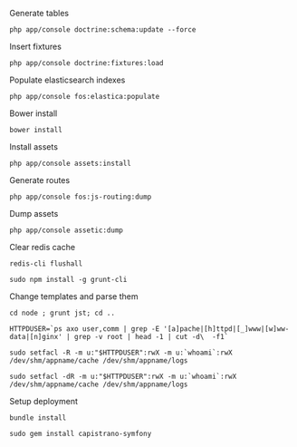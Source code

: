 

Generate tables

```
php app/console doctrine:schema:update --force
```

Insert fixtures

```
php app/console doctrine:fixtures:load
```

Populate elasticsearch indexes

```
php app/console fos:elastica:populate
```

Bower install

```
bower install
```

Install assets

```
php app/console assets:install 
```

Generate routes

```
php app/console fos:js-routing:dump
```

Dump assets

```
php app/console assetic:dump
```

Clear redis cache

```
redis-cli flushall
```

```
sudo npm install -g grunt-cli
```

Change templates and parse them
```
cd node ; grunt jst; cd ..
```

```
HTTPDUSER=`ps axo user,comm | grep -E '[a]pache|[h]ttpd|[_]www|[w]ww-data|[n]ginx' | grep -v root | head -1 | cut -d\  -f1`
```
```
sudo setfacl -R -m u:"$HTTPDUSER":rwX -m u:`whoami`:rwX /dev/shm/appname/cache /dev/shm/appname/logs  
```
```
sudo setfacl -dR -m u:"$HTTPDUSER":rwX -m u:`whoami`:rwX /dev/shm/appname/cache /dev/shm/appname/logs
```

Setup deployment

```
bundle install
```

```
sudo gem install capistrano-symfony
```